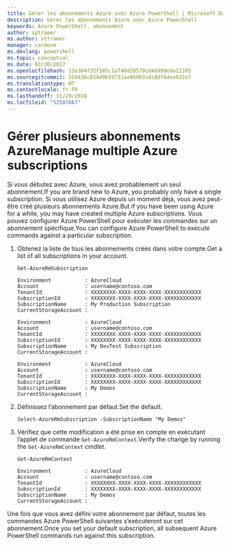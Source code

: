 ```yaml
---
title: Gérer les abonnements Azure avec Azure PowerShell | Microsoft Docs
description: Gérer les abonnements Azure avec Azure PowerShell
keywords: Azure PowerShell, abonnement
author: sptramer
ms.author: sttramer
manager: carmonm
ms.devlang: powershell
ms.topic: conceptual
ms.date: 03/30/2017
ms.openlocfilehash: 12e304f32f585c1af40d20579cd46999e0a12395
ms.sourcegitcommit: 558436c824d9b59731aa9b963cdc8df4dea932e7
ms.translationtype: HT
ms.contentlocale: fr-FR
ms.lasthandoff: 11/29/2018
ms.locfileid: "52587667"
---
```

# <a name="manage-multiple-azure-subscriptions"></a><span data-ttu-id="7ab7d-104">Gérer plusieurs abonnements Azure</span><span class="sxs-lookup"><span data-stu-id="7ab7d-104">Manage multiple Azure subscriptions</span></span>

<span data-ttu-id="7ab7d-105">Si vous débutez avec Azure, vous avez probablement un seul abonnement.</span><span class="sxs-lookup"><span data-stu-id="7ab7d-105">If you are brand new to Azure, you probably only have a single subscription.</span></span> <span data-ttu-id="7ab7d-106">Si vous utilisez Azure depuis un moment déjà, vous avez peut-être créé plusieurs abonnements Azure.</span><span class="sxs-lookup"><span data-stu-id="7ab7d-106">But if you have been using Azure for a while, you may have created multiple Azure subscriptions.</span></span> <span data-ttu-id="7ab7d-107">Vous pouvez configurer Azure PowerShell pour exécuter les commandes sur un abonnement spécifique.</span><span class="sxs-lookup"><span data-stu-id="7ab7d-107">You can configure Azure PowerShell to execute commands against a particular subscription.</span></span>

1. <span data-ttu-id="7ab7d-108">Obtenez la liste de tous les abonnements créés dans votre compte.</span><span class="sxs-lookup"><span data-stu-id="7ab7d-108">Get a list of all subscriptions in your account.</span></span>

    ```powershell-interactive
    Get-AzureRmSubscription
    ```

    ```output
    Environment           : AzureCloud
    Account               : username@contoso.com
    TenantId              : XXXXXXXX-XXXX-XXXX-XXXX-XXXXXXXXXXXX
    SubscriptionId        : XXXXXXXX-XXXX-XXXX-XXXX-XXXXXXXXXXXX
    SubscriptionName      : My Production Subscription
    CurrentStorageAccount :

    Environment           : AzureCloud
    Account               : username@contoso.com
    TenantId              : XXXXXXXX-XXXX-XXXX-XXXX-XXXXXXXXXXXX
    SubscriptionId        : XXXXXXXX-XXXX-XXXX-XXXX-XXXXXXXXXXXX
    SubscriptionName      : My DevTest Subscription
    CurrentStorageAccount :

    Environment           : AzureCloud
    Account               : username@contoso.com
    TenantId              : XXXXXXXX-XXXX-XXXX-XXXX-XXXXXXXXXXXX
    SubscriptionId        : XXXXXXXX-XXXX-XXXX-XXXX-XXXXXXXXXXXX
    SubscriptionName      : My Demos
    CurrentStorageAccount :
    ```

2. <span data-ttu-id="7ab7d-109">Définissez l’abonnement par défaut.</span><span class="sxs-lookup"><span data-stu-id="7ab7d-109">Set the default.</span></span>

    ```powershell-interactive
    Select-AzureRmSubscription -SubscriptionName "My Demos"
    ```

3. <span data-ttu-id="7ab7d-110">Vérifiez que cette modification a été prise en compte en exécutant l’applet de commande `Get-AzureRmContext`.</span><span class="sxs-lookup"><span data-stu-id="7ab7d-110">Verify the change by running the `Get-AzureRmContext` cmdlet.</span></span>

    ```powershell-interactive
    Get-AzureRmContext
    ```

    ```output
    Environment           : AzureCloud
    Account               : username@contoso.com
    TenantId              : XXXXXXXX-XXXX-XXXX-XXXX-XXXXXXXXXXXX
    SubscriptionId        : XXXXXXXX-XXXX-XXXX-XXXX-XXXXXXXXXXXX
    SubscriptionName      : My Demos
    CurrentStorageAccount :
    ```

<span data-ttu-id="7ab7d-111">Une fois que vous avez défini votre abonnement par défaut, toutes les commandes Azure PowerShell suivantes s’exécuteront sur cet abonnement.</span><span class="sxs-lookup"><span data-stu-id="7ab7d-111">Once you set your default subscription, all subsequent Azure PowerShell commands run against this subscription.</span></span>
